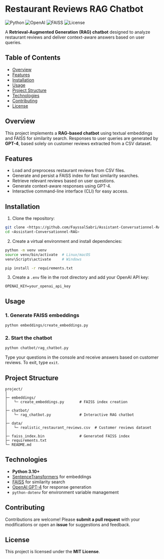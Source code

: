 # Restaurant Reviews RAG Chatbot

![Python](https://img.shields.io/badge/Python-3.10+-blue.svg) ![OpenAI](https://img.shields.io/badge/OpenAI-GPT--4-green.svg) ![FAISS](https://img.shields.io/badge/FAISS-enabled-orange.svg) ![License](https://img.shields.io/badge/License-MIT-lightgrey.svg)

A **Retrieval-Augmented Generation (RAG) chatbot** designed to analyze restaurant reviews and deliver context-aware answers based on user queries.

## Table of Contents

* [Overview](#overview)
* [Features](#features)
* [Installation](#installation)
* [Usage](#usage)
* [Project Structure](#project-structure)
* [Technologies](#technologies)
* [Contributing](#contributing)
* [License](#license)

## Overview

This project implements a **RAG-based chatbot** using textual embeddings and FAISS for similarity search. Responses to user queries are generated by **GPT-4**, based solely on customer reviews extracted from a CSV dataset.

## Features

* Load and preprocess restaurant reviews from CSV files.
* Generate and persist a FAISS index for fast similarity searches.
* Retrieve relevant reviews based on user questions.
* Generate context-aware responses using GPT-4.
* Interactive command-line interface (CLI) for easy access.

## Installation

1. Clone the repository:

```bash
git clone <https://github.com/FayssalSabri/Assistant-Conversationnel-RAG.git>
cd <Assistant-Conversationnel-RAG>
```

2. Create a virtual environment and install dependencies:

```bash
python -m venv venv
source venv/bin/activate  # Linux/macOS
venv\Scripts\activate     # Windows

pip install -r requirements.txt
```

3. Create a `.env` file in the root directory and add your OpenAI API key:

```env
OPENAI_KEY=your_openai_api_key
```

## Usage

### 1. Generate FAISS embeddings

```bash
python embeddings/create_embeddings.py
```

### 2. Start the chatbot

```bash
python chatbot/rag_chatbot.py
```

Type your questions in the console and receive answers based on customer reviews. To exit, type `exit`.

## Project Structure

```
project/
│
├─ embeddings/
│   └─ create_embeddings.py       # FAISS index creation
│
├─ chatbot/
│   └─ rag_chatbot.py             # Interactive RAG chatbot
│
├─ data/
│   └─ realistic_restaurant_reviews.csv  # Customer reviews dataset
│
├─ faiss_index.bin                # Generated FAISS index
├─ requirements.txt
└─ README.md
```

## Technologies

* **Python 3.10+**
* [SentenceTransformers](https://www.sbert.net/) for embeddings
* [FAISS](https://faiss.ai/) for similarity search
* [OpenAI GPT-4](https://platform.openai.com/) for response generation
* `python-dotenv` for environment variable management

## Contributing

Contributions are welcome! Please **submit a pull request** with your modifications or open an **issue** for suggestions and feedback.

## License

This project is licensed under the **MIT License**.
